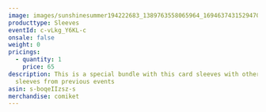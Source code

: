 ```yaml
---
image: images/sunshinesummer194222683_1389763558065964_1694637431529470191_n.jpg
producttype: Sleeves
eventId: c-vLkg_Y6KL-c
onsale: false
weight: 0
pricings:
  - quantity: 1
    price: 65
description: This is a special bundle with this card sleeves with other random
  sleeves from previous events
asin: s-boqeIIzsz-s
merchandise: comiket
---
```

